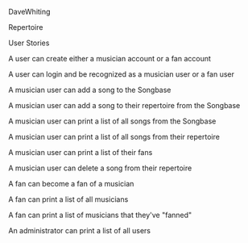 DaveWhiting

Repertoire

User Stories

A user can create either a musician account or a fan account

A user can login and be recognized as a musician user or a fan user

A musician user can add a song to the Songbase

A musician user can add a song to their repertoire from the Songbase

A musician user can print a list of all songs from the Songbase

A musician user can print a list of all songs from their repertoire

A musician user can print a list of their fans

A musician user can delete a song from their repertoire

A fan can become a fan of a musician

A fan can print a list of all musicians

A fan can print a list of musicians that they've "fanned"

An administrator can print a list of all users
